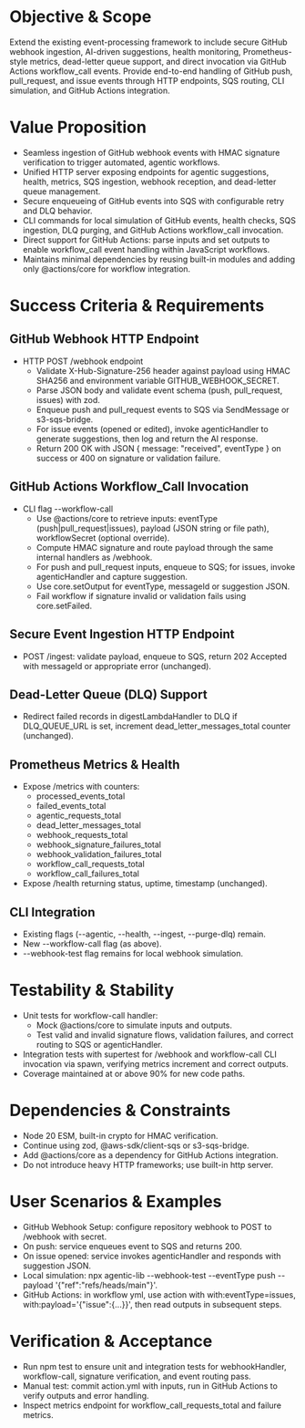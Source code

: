 # Objective & Scope
Extend the existing event-processing framework to include secure GitHub webhook ingestion, AI-driven suggestions, health monitoring, Prometheus-style metrics, dead-letter queue support, and direct invocation via GitHub Actions workflow_call events. Provide end-to-end handling of GitHub push, pull_request, and issue events through HTTP endpoints, SQS routing, CLI simulation, and GitHub Actions integration.

# Value Proposition

- Seamless ingestion of GitHub webhook events with HMAC signature verification to trigger automated, agentic workflows.
- Unified HTTP server exposing endpoints for agentic suggestions, health, metrics, SQS ingestion, webhook reception, and dead-letter queue management.
- Secure enqueueing of GitHub events into SQS with configurable retry and DLQ behavior.
- CLI commands for local simulation of GitHub events, health checks, SQS ingestion, DLQ purging, and GitHub Actions workflow_call invocation.
- Direct support for GitHub Actions: parse inputs and set outputs to enable workflow_call event handling within JavaScript workflows.
- Maintains minimal dependencies by reusing built-in modules and adding only @actions/core for workflow integration.

# Success Criteria & Requirements

## GitHub Webhook HTTP Endpoint

- HTTP POST /webhook endpoint
  - Validate X-Hub-Signature-256 header against payload using HMAC SHA256 and environment variable GITHUB_WEBHOOK_SECRET.
  - Parse JSON body and validate event schema (push, pull_request, issues) with zod.
  - Enqueue push and pull_request events to SQS via SendMessage or s3-sqs-bridge.
  - For issue events (opened or edited), invoke agenticHandler to generate suggestions, then log and return the AI response.
  - Return 200 OK with JSON { message: "received", eventType } on success or 400 on signature or validation failure.

## GitHub Actions Workflow_Call Invocation

- CLI flag --workflow-call
  - Use @actions/core to retrieve inputs: eventType (push|pull_request|issues), payload (JSON string or file path), workflowSecret (optional override).
  - Compute HMAC signature and route payload through the same internal handlers as /webhook.
  - For push and pull_request inputs, enqueue to SQS; for issues, invoke agenticHandler and capture suggestion.
  - Use core.setOutput for eventType, messageId or suggestion JSON.
  - Fail workflow if signature invalid or validation fails using core.setFailed.

## Secure Event Ingestion HTTP Endpoint

- POST /ingest: validate payload, enqueue to SQS, return 202 Accepted with messageId or appropriate error (unchanged).

## Dead-Letter Queue (DLQ) Support

- Redirect failed records in digestLambdaHandler to DLQ if DLQ_QUEUE_URL is set, increment dead_letter_messages_total counter (unchanged).

## Prometheus Metrics & Health

- Expose /metrics with counters:
  - processed_events_total
  - failed_events_total
  - agentic_requests_total
  - dead_letter_messages_total
  - webhook_requests_total
  - webhook_signature_failures_total
  - webhook_validation_failures_total
  - workflow_call_requests_total
  - workflow_call_failures_total
- Expose /health returning status, uptime, timestamp (unchanged).

## CLI Integration

- Existing flags (--agentic, --health, --ingest, --purge-dlq) remain.
- New --workflow-call flag (as above).
- --webhook-test flag remains for local webhook simulation.

# Testability & Stability

- Unit tests for workflow-call handler:
  - Mock @actions/core to simulate inputs and outputs.
  - Test valid and invalid signature flows, validation failures, and correct routing to SQS or agenticHandler.
- Integration tests with supertest for /webhook and workflow-call CLI invocation via spawn, verifying metrics increment and correct outputs.
- Coverage maintained at or above 90% for new code paths.

# Dependencies & Constraints

- Node 20 ESM, built-in crypto for HMAC verification.
- Continue using zod, @aws-sdk/client-sqs or s3-sqs-bridge.
- Add @actions/core as a dependency for GitHub Actions integration.
- Do not introduce heavy HTTP frameworks; use built-in http server.

# User Scenarios & Examples

- GitHub Webhook Setup: configure repository webhook to POST to /webhook with secret.
- On push: service enqueues event to SQS and returns 200.
- On issue opened: service invokes agenticHandler and responds with suggestion JSON.
- Local simulation: npx agentic-lib --webhook-test --eventType push --payload '{"ref":"refs/heads/main"}'.
- GitHub Actions: in workflow yml, use action with with:eventType=issues, with:payload='{"issue":{...}}', then read outputs in subsequent steps.

# Verification & Acceptance

- Run npm test to ensure unit and integration tests for webhookHandler, workflow-call, signature verification, and event routing pass.
- Manual test: commit action.yml with inputs, run in GitHub Actions to verify outputs and error handling.
- Inspect metrics endpoint for workflow_call_requests_total and failure metrics.